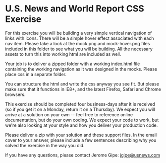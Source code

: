 # U.S. News and World Report CSS Exercise

For this exercise you will be building a very simple vertical navigation of
links with icons. There will be a simple hover effect associated with each nav
item. Please take a look at the mock.png and mock-hover.png files included in
this folder to see what you will be building. All the necessary assets to turn
this into working html are included as well.

Your job is to deliver a zipped folder with a working index.html file
containing the working navigation as it was designed in the mocks. Please place
css in a separate folder.

You can structure the html and write the css anyway you see fit. But please
make sure that it functions in IE8+, and the latest Firefox, Safari and Chrome
browsers.

This exercise should be completed four business-days after it is received (so
if you get it on a Monday, return it on a Thursday). We expect you will arrive
at a solution on your own -- feel free to reference online documentation, but
do your own coding. We expect your code to work, but we're also looking at your
style and how you deliver your production code.

Please deliver a zip with your solution and these support files. In the email
cover to your answer, please include a few sentences describing why you solved
the exercise in the way you did.

If you have any questions, please contact Jerome Gipe: jgipe@usnews.com
